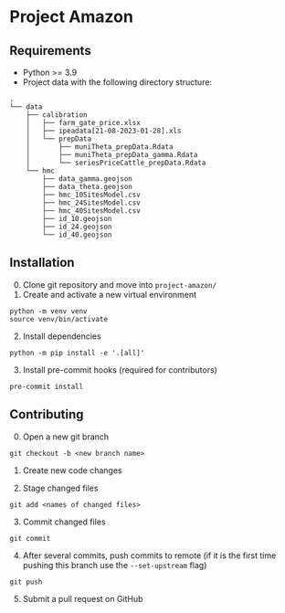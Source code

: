 # Project Amazon

## Requirements
- Python >= 3.9
- Project data with the following directory structure:

```
.
└── data
    ├── calibration
    │   ├── farm_gate_price.xlsx
    │   ├── ipeadata[21-08-2023-01-28].xls
    │   └── prepData
    │       ├── muniTheta_prepData.Rdata
    │       ├── muniTheta_prepData_gamma.Rdata
    │       └── seriesPriceCattle_prepData.Rdata
    └── hmc
        ├── data_gamma.geojson
        ├── data_theta.geojson
        ├── hmc_10SitesModel.csv
        ├── hmc_24SitesModel.csv
        ├── hmc_40SitesModel.csv
        ├── id_10.geojson
        ├── id_24.geojson
        └── id_40.geojson
```


## Installation

0. Clone git repository and move into `project-amazon/`
1. Create and activate a new virtual environment
```
python -m venv venv
source venv/bin/activate
```
2. Install dependencies
```
python -m pip install -e '.[all]'
```

3. Install pre-commit hooks (required for contributors)
```
pre-commit install
```
## Contributing
0. Open a new git branch
```
git checkout -b <new branch name>
```
1. Create new code changes

2. Stage changed files
```
git add <names of changed files>
```

3. Commit changed files
```
git commit
```
4. After several commits, push commits to remote (if it is the first time pushing this branch use the `--set-upstream` flag)
```
git push
```

5. Submit a pull request on GitHub
